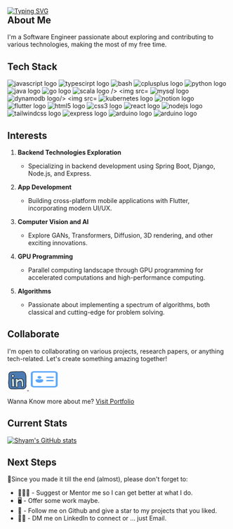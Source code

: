 <a href="https://github.com/geekintouch">
<img src="https://readme-typing-svg.demolab.com?font=Fira+Code&size=30&weight=500&duration=1000&pause=500&multiline=true&repeat=true&width=435&height=100&lines=Welcome to my GitHub👋" alt="Typing SVG" />
</a>
<h2 align="left" style="margin-top: 0;">About Me</h2>
<p align="left">I'm a Software Engineer passionate about exploring and contributing to various technologies, making the most of my free time.</p>

<h2 align="left">Tech Stack</h2>
<div align="left">
  <img src="https://cdn.jsdelivr.net/gh/devicons/devicon/icons/javascript/javascript-original.svg" height="40" alt="javascript logo" />
  <img src="https://cdn.jsdelivr.net/gh/devicons/devicon/icons/typescript/typescript-original.svg" height="40" alt="typescirpt logo" />
  <img src="https://cdn.jsdelivr.net/gh/devicons/devicon@latest/icons/bash/bash-original.svg" height="40" alt="bash" />
  <img src="https://cdn.jsdelivr.net/gh/devicons/devicon/icons/cplusplus/cplusplus-original.svg" height="40" alt="cplusplus logo" />
  <img src="https://cdn.jsdelivr.net/gh/devicons/devicon/icons/python/python-original.svg" height="40" alt="python logo" />
  <img src="https://cdn.jsdelivr.net/gh/devicons/devicon/icons/java/java-original.svg" height="40" alt="java logo" />
  <img src="https://cdn.jsdelivr.net/gh/devicons/devicon/icons/go/go-original.svg" height="40" alt="go logo" />
  <img src="https://cdn.jsdelivr.net/gh/devicons/devicon/icons/scala/scala-original.svg" height="40" alt="scala logo />
  <img src="https://cdn.jsdelivr.net/gh/devicons/devicon/icons/git/git-original.svg" height="40" alt="git logo" />
  <img src="https://cdn.jsdelivr.net/gh/devicons/devicon/icons/mysql/mysql-original.svg" height="40" alt="mysql logo" />
  <img src="https://cdn.jsdelivr.net/gh/devicons/devicon/icons/dynamodb/dynamodb-original.svg" height="40" alt="dynamodb logo/>
  <img src="https://cdn.jsdelivr.net/gh/devicons/devicon/icons/docker/docker-original.svg" height="40" alt="docker logo" />
  <img src="https://cdn.jsdelivr.net/gh/devicons/devicon/icons/kubernetes/kubernetes-original.svg" height="40" alt="kubernetes logo" />
  <img src="https://cdn.jsdelivr.net/gh/devicons/devicon/icons/notion/notion-original.svg" height="40" alt="notion logo"/>
  <img src="https://cdn.jsdelivr.net/gh/devicons/devicon/icons/flutter/flutter-original.svg" height="40" alt="flutter logo"/>          
  <img src="https://cdn.jsdelivr.net/gh/devicons/devicon/icons/html5/html5-original.svg" height="40" alt="html5 logo" />
  <img src="https://cdn.jsdelivr.net/gh/devicons/devicon/icons/css3/css3-original.svg" height="40" alt="css3 logo" />
  <img src="https://cdn.jsdelivr.net/gh/devicons/devicon/icons/react/react-original.svg" height="40" alt="react logo" />
  <img src="https://cdn.jsdelivr.net/gh/devicons/devicon/icons/nodejs/nodejs-original.svg" height="40" alt="nodejs logo" />
  <img src="https://cdn.jsdelivr.net/gh/devicons/devicon/icons/tailwindcss/tailwindcss-original.svg" height="40" alt="tailwindcss logo" />
  <img src="https://cdn.jsdelivr.net/gh/devicons/devicon/icons/express/express-original.svg" height="40" alt="express logo" />
  <img src="https://cdn.jsdelivr.net/gh/devicons/devicon/icons/arduino/arduino-plain.svg" height="40" alt="arduino logo"/>
  <img src="https://cdn.jsdelivr.net/gh/devicons/devicon/icons/rust/rust-line.svg" height="40" alt="arduino logo"/>         
</div>

<h2 align="left">Interests</h2>

1. **Backend Technologies Exploration**
   - Specializing in backend development using Spring Boot, Django, Node.js, and Express.

2. **App Development**
   - Building cross-platform mobile applications with Flutter, incorporating modern UI/UX.
  
3. **Computer Vision and AI**
   - Explore GANs, Transformers, Diffusion, 3D rendering, and other exciting innovations.

4. **GPU Programming**
   - Parallel computing landscape through GPU programming for accelerated computations and high-performance computing.

5. **Algorithms**
   - Passionate about implementing a spectrum of algorithms, both classical and cutting-edge for problem solving.


<h2 align="left">Collaborate</h2>
  <p>I'm open to collaborating on various projects, research papers, or anything tech-related. Let's create something amazing together!</p>
<a href="https://www.linkedin.com/in/gshyamkiran/" target="_blank">
  <img src="https://github.com/geekintouch/geekintouch/blob/main/Assets/image/Lin.svg" alt="LinkedIn" width="45" height="45" />
</a>
<a href="https://shyam-kiran.vercel.app" target="_blank">
  <img src="https://github.com/geekintouch/geekintouch/blob/main/Assets/image/contact_card.svg" alt="Portfolio" width="70" height="49" />
</a>
<p>Wanna Know more about me? <a href="https://shyam-kiran.vercel.app" target="_blank">Visit Portfolio</a></p>

<h2 align="left">Current Stats</h2>

[![Shyam's GitHub stats](https://github-readme-stats.vercel.app/api?username=geekintouch&show_icons=true&theme=dark)](https://github.com/geekintouch/github-readme-stats)

<h2 align="left">Next Steps</h2>
🐾Since you made it till the end (almost), please don't forget to:


- 👨🏼‍🏫 - Suggest or Mentor me so I can get better at what I do.
- 🖥️ - Offer some work maybe.
- 📣 - Follow me on Github and give a star to my projects that you liked.
- 🤝🏼 - DM me on LinkedIn to connect or ... just Email.
